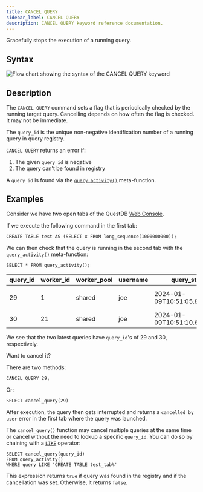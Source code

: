 ```yaml
---
title: CANCEL QUERY
sidebar_label: CANCEL QUERY
description: CANCEL QUERY keyword reference documentation.
---
```


Gracefully stops the execution of a running query.

## Syntax

![Flow chart showing the syntax of the CANCEL QUERY keyword](/images/docs/diagrams/cancelQuery.svg)

## Description

The `CANCEL QUERY` command sets a flag that is periodically checked by the
running target query. Cancelling depends on how often the flag is checked. It
may not be immediate.

The `query_id` is the unique non-negative identification number of a running
query in query registry.

`CANCEL QUERY` returns an error if:

1. The given `query_id` is negative
2. The query can't be found in registry

A `query_id` is found via the
[`query_activity()`](/docs/reference/function/meta#query_activity)
meta-function.

## Examples

Consider we have two open tabs of the QuestDB [Web Console](/docs/web-console/).

If we execute the following command in the first tab:

```questdb-sql
CREATE TABLE test AS (SELECT x FROM long_sequence(1000000000));
```

We can then check that the query is running in the second tab with the
[`query_activity()`](/docs/reference/function/meta#query_activity)
meta-function:

```questdb-sql
SELECT * FROM query_activity();
```

| query_id | worker_id | worker_pool | username | query_start                 | state_change                | state  | query                                                                |
| -------- | --------- | ----------- | -------- | --------------------------- | --------------------------- | ------ | -------------------------------------------------------------------- |
| 29       | 1         | shared      | joe      | 2024-01-09T10:51:05.878627Z | 2024-01-09T10:51:05.878627Z | active | CREATE TABLE test_tab AS (SELECT x FROM long_sequence(10000000000)); |
| 30       | 21        | shared      | joe      | 2024-01-09T10:51:10.661032Z | 2024-01-09T10:51:10.661032Z | active | SELECT \* FROM query_activity();                                     |

We see that the two latest queries have `query_id`'s of 29 and 30, respectively.

Want to cancel it?

There are two methods:

```questdb-sql
CANCEL QUERY 29;
```

Or:

```questdb-sql
SELECT cancel_query(29)
```

After execution, the query then gets interrupted and returns a
`cancelled by user` error in the first tab where the query was launched.

The `cancel_query()` function may cancel multiple queries at the same time or
cancel without the need to lookup a specific `query_id`. You can do so by
chaining with a [`LIKE`](/docs/reference/function/pattern-matching/#likeilike)
operator:

```questdb-sql
SELECT cancel_query(query_id)
FROM query_activity()
WHERE query LIKE 'CREATE TABLE test_tab%'
```

This expression returns `true` if query was found in the registry and if the
cancellation was set. Otherwise, it returns `false`.
